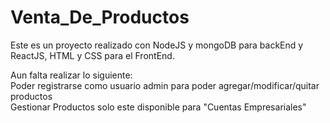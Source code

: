 # Venta_De_Productos
Este es un proyecto realizado con NodeJS y mongoDB para backEnd y ReactJS, HTML y CSS para el FrontEnd.  

Aun falta realizar lo siguiente:  
  Poder registrarse como usuario admin para poder agregar/modificar/quitar productos  
  Gestionar Productos solo este disponible para "Cuentas Empresariales"
  

